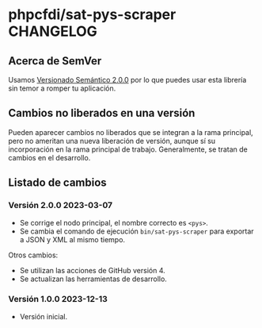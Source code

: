# phpcfdi/sat-pys-scraper CHANGELOG

## Acerca de SemVer

Usamos [Versionado Semántico 2.0.0](SEMVER.md) por lo que puedes usar esta librería sin temor a romper tu aplicación.

## Cambios no liberados en una versión

Pueden aparecer cambios no liberados que se integran a la rama principal, pero no ameritan una nueva liberación de
versión, aunque sí su incorporación en la rama principal de trabajo. Generalmente, se tratan de cambios en el desarrollo.

## Listado de cambios

### Versión 2.0.0 2023-03-07

- Se corrige el nodo principal, el nombre correcto es `<pys>`.
- Se cambia el comando de ejecución `bin/sat-pys-scraper` para exportar a JSON y XML al mismo tiempo.

Otros cambios:

- Se utilizan las acciones de GitHub versión 4. 
- Se actualizan las herramientas de desarrollo.

### Versión 1.0.0 2023-12-13

- Versión inicial.
